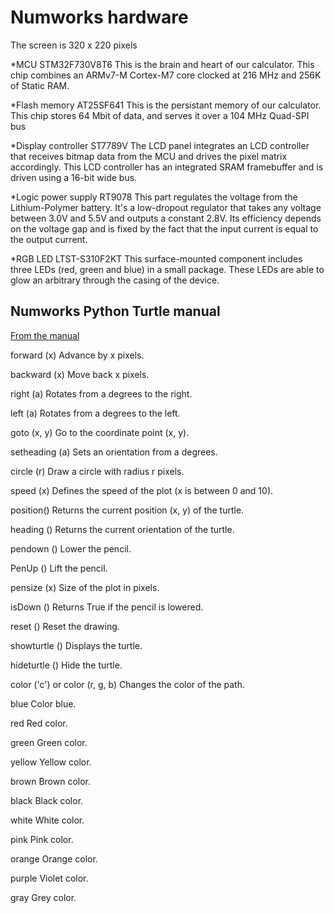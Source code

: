 # Numworks hardware
The screen is 320 x 220 pixels

*MCU STM32F730V8T6
This is the brain and heart of our calculator. This chip combines an ARMv7-M Cortex-M7 core clocked at 216 MHz and 256K of Static RAM.

*Flash memory AT25SF641
This is the persistant memory of our calculator. This chip stores 64 Mbit of data, and serves it over a 104 MHz Quad-SPI bus

*Display controller ST7789V
The LCD panel integrates an LCD controller that receives bitmap data from the MCU and drives the pixel matrix accordingly. This LCD controller has an integrated SRAM framebuffer and is driven using a 16-bit wide bus.

*Logic power supply RT9078
This part regulates the voltage from the Lithium-Polymer battery. It's a low-dropout regulator that takes any voltage between 3.0V and 5.5V and outputs a constant 2.8V. Its efficiency depends on the voltage gap and is fixed by the fact that the input current is equal to the output current.

*RGB LED LTST-S310F2KT
This surface-mounted component includes three LEDs (red, green and blue) in a small package. These LEDs are able to glow an arbitrary through the casing of the device.

## Numworks Python Turtle manual
[From the manual](https://www.numworks.com/fr/ressources/manuel/python/#le-module-turtle)

forward (x)
Advance by x pixels.

backward (x)
Move back x pixels.

right (a)
Rotates from a degrees to the right.

left (a)
Rotates from a degrees to the left.

goto (x, y)
Go to the coordinate point (x, y).

setheading (a)
Sets an orientation from a degrees.

circle (r)
Draw a circle with radius r pixels.

speed (x)
Defines the speed of the plot (x is between 0 and 10).

position()
Returns the current position (x, y) of the turtle.

heading ()
Returns the current orientation of the turtle.

pendown ()
Lower the pencil.

PenUp ()
Lift the pencil.

pensize (x)
Size of the plot in pixels.

isDown ()
Returns True if the pencil is lowered.

reset ()
Reset the drawing.

showturtle ()
Displays the turtle.

hideturtle ()
Hide the turtle.

color ('c') or color (r, g, b)
Changes the color of the path.

blue
Color blue.

red
Red color.

green
Green color.

yellow
Yellow color.

brown
Brown color.

black
Black color.

white
White color.

pink
Pink color.

orange
Orange color.

purple
Violet color.

gray
Grey color.
